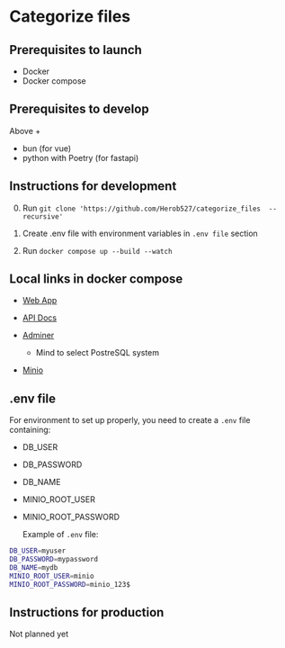 # Categorize files

## Prerequisites to launch

- Docker
- Docker compose

## Prerequisites to develop

Above +

- bun (for vue)
- python with Poetry (for fastapi)

## Instructions for development

0. Run `git clone 'https://github.com/Herob527/categorize_files  --recursive'`

1. Create .env file with environment variables in `.env file` section

2. Run `docker compose up --build --watch`

## Local links in docker compose

- [Web App](http://localhost:3050)

- [API Docs](http://localhost:3051)

- [Adminer](http://localhost:3052)

  - Mind to select PostreSQL system

- [Minio](http://localhost:9001)

## .env file

For environment to set up properly, you need to create a `.env` file containing:

- DB_USER
- DB_PASSWORD
- DB_NAME
- MINIO_ROOT_USER
- MINIO_ROOT_PASSWORD

  Example of `.env` file:

```bash
DB_USER=myuser
DB_PASSWORD=mypassword
DB_NAME=mydb
MINIO_ROOT_USER=minio
MINIO_ROOT_PASSWORD=minio_123$
```

## Instructions for production

Not planned yet
